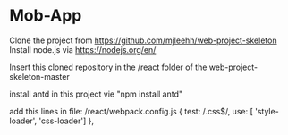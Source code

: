 # Mob-App

Clone the project from https://github.com/mjleehh/web-project-skeleton
Install node.js via https://nodejs.org/en/

Insert this cloned repository in the /react folder of the web-project-skeleton-master

install antd in this project vie "npm install antd"

add this lines in file:   /react/webpack.config.js
{
        test: /\.css$/,
        use: [ 'style-loader', 'css-loader']
},

